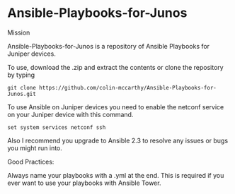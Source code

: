 # Ansible-Playbooks-for-Junos

Mission

Ansible-Playbooks-for-Junos is a repository of Ansible Playbooks for Juniper devices.

To use, download the .zip and extract the contents or clone the repository by typing

```git clone https://github.com/colin-mccarthy/Ansible-Playbooks-for-Junos.git```



To use Ansible on Juniper devices you need to enable the netconf service on your Juniper device with this command.

```set system services netconf ssh```

Also I recommend you upgrade to Ansible 2.3 to resolve any issues or bugs you might run into.


Good Practices:

Always name your playbooks with a .yml at the end. This is required if you ever want to use your playbooks with Ansible Tower. 
